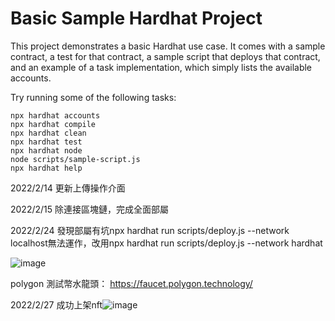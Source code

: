 # Basic Sample Hardhat Project

This project demonstrates a basic Hardhat use case. It comes with a sample contract, a test for that contract, a sample script that deploys that contract, and an example of a task implementation, which simply lists the available accounts.

Try running some of the following tasks:

```shell
npx hardhat accounts
npx hardhat compile
npx hardhat clean
npx hardhat test
npx hardhat node
node scripts/sample-script.js
npx hardhat help
```
2022/2/14 更新上傳操作介面

2022/2/15 除連接區塊鏈，完成全面部屬

2022/2/24 發現部屬有坑npx hardhat run scripts/deploy.js --network localhost無法運作，改用npx hardhat run scripts/deploy.js --network hardhat

![image](https://user-images.githubusercontent.com/72617049/155530984-7983329c-8afe-472d-84a2-155e3d89c547.png)

polygon 測試幣水龍頭： https://faucet.polygon.technology/

2022/2/27 成功上架nft![image](https://user-images.githubusercontent.com/72617049/155887530-508871a5-4a72-4468-99fc-98d3dbce681f.png)
